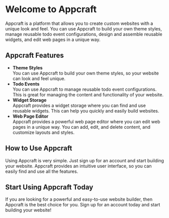 # Welcome to Appcraft

Appcraft is a platform that allows you to create custom websites with a unique look and feel. You can use Appcraft to build your own theme styles, manage reusable todo event configurations, design and assemble reusable widgets, and edit web pages in a unique way.

## Appcraft Features

- **Theme Styles**<br/>
  You can use Appcraft to build your own theme styles, so your website can look and feel unique.
- **Todo Events**<br/>
  You can use Appcraft to manage reusable todo event configurations. This is great for managing the content and functionality of your website.
- **Widget Storage**<br/>
  Appcraft provides a widget storage where you can find and use reusable widgets. This can help you quickly and easily build websites.
- **Web Page Editor**<br/>
  Appcraft provides a powerful web page editor where you can edit web pages in a unique way. You can add, edit, and delete content, and customize layouts and styles.

## How to Use Appcraft

Using Appcraft is very simple. Just sign up for an account and start building your website. Appcraft provides an intuitive user interface, so you can easily find and use all the features.

## Start Using Appcraft Today

If you are looking for a powerful and easy-to-use website builder, then Appcraft is the best choice for you. Sign up for an account today and start building your website!
